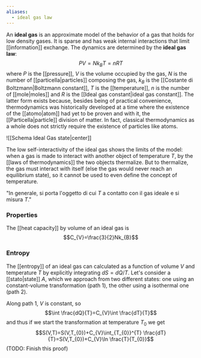 ```yaml
---
aliases:
  - ideal gas law
---
```

An **ideal gas** is an approximate model of the behavior of a gas that holds for low density gases. It is sparse and has weak internal interactions that limit [[information]] exchange. The dynamics are determined by the **ideal gas law**:
$$PV=Nk_{B}T=nRT$$
where $P$ is the [[pressure]], $V$ is the volume occupied by the gas, $N$ is the number of [[particella|particles]] composing the gas, $k_{B}$ is the [[Costante di Boltzmann|Boltzmann constant]], $T$ is the [[temperature]], $n$ is the number of [[mole|moles]] and $R$ is the [[Ideal gas constant|ideal gas constant]]. The latter form exists because, besides being of practical convenience, thermodynamics was historically developed at a time where the existence of the [[atomo|atom]] had yet to be proven and with it, the [[Particella|particle]] division of matter. In fact, classical thermodynamics as a whole does not strictly require the existence of particles like atoms.

![[Schema Ideal Gas state|center]]

The low self-interactivity of the ideal gas shows the limits of the model: when a gas is made to interact with another object of temperature $T$, by the [[laws of thermodynamics]] the two objects thermalize. But to thermalize, the gas must interact with itself (else the gas would never reach an equilibrium state), so it cannot be used to even define the concept of temperature.

"In generale, si porta l'oggetto di cui $T$ a contatto con il gas ideale e si misura $T$."
### Properties
The [[heat capacity]] by volume of an ideal gas is
$$C_{V}=\frac{3}{2}Nk_{B}$$
### Entropy
The [[entropy]] of an ideal gas can calculated as a function of volume $V$ and temperature $T$ by explicitly integrating $dS=dQ/T$. Let's consider a [[stato|state]] $A$, which we approach from two different states: one using an constant-volume transformation (path 1), the other using a isothermal one (path 2).

Along path 1, $V$ is constant, so
$$\int \frac{dQ}{T}=C_{V}\int \frac{dT}{T}$$
and thus if we start the transformation at temperature $T_{0}$ we get
$$S(V,T)=S(V,T_{0})+C_{V}\int_{T_{0}}^{T} \frac{dT}{T}=S(V,T_{0})+C_{V}\ln \frac{T}{T_{0}}$$
(TODO: Finish this proof)